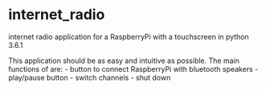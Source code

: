 # internet_radio
internet radio application for a RaspberryPi with a touchscreen in python 3.6.1

This application should be as easy and intuitive as possible. 
The main functions of are: 
    - button to connect RaspberryPi with bluetooth speakers
    - play/pause button
    - switch channels 
    - shut down 
